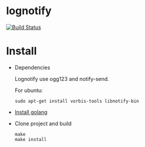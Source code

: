 # lognotify

[![Build Status](https://travis-ci.org/dos65/lognotify.svg)](https://travis-ci.org/dos65/lognotify)

# Install

* Dependencies

  Lognotify use ogg123 and notify-send.

  For ubuntu:
  ```
  sudo apt-get install vorbis-tools libnotify-bin
  ```
  
* [Install golang](https://golang.org/doc/install)
* Clone project and build

  ```
  make
  make install
  ```
